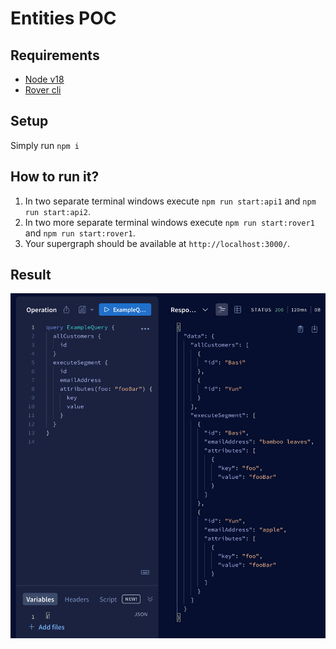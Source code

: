 # Entities POC

## Requirements

* [Node v18](https://nodejs.org/en/download/releases)
* [Rover cli](https://www.apollographql.com/docs/rover/getting-started)

## Setup

Simply run `npm i`

## How to run it?

1. In two separate terminal windows execute `npm run start:api1` and `npm run start:api2`.
2. In two more separate terminal windows execute `npm run start:rover1` and `npm run start:rover1`.
3. Your supergraph should be available at `http://localhost:3000/`.

## Result

![image](./images/result.png)